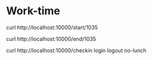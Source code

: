 # Work-time

curl http://localhost:10000/start/1035

curl http://localhost:10000/end/1035

curl http://localhost:10000/checkin
                            login
                            logout
                            no-lunch


